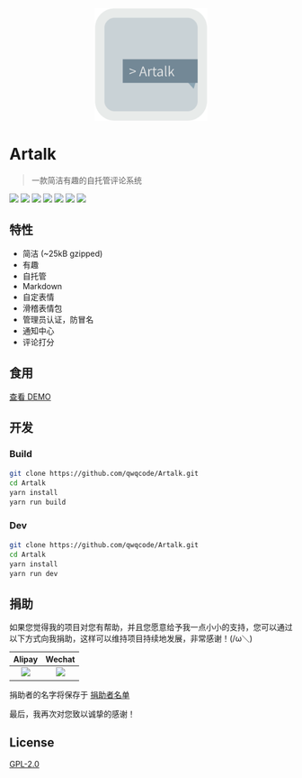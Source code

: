<p align="center">
<img src="./docs/banner.png" alt="Altalk" width="200">
</p>

# Artalk
> 一款简洁有趣的自托管评论系统

[![](https://img.shields.io/npm/v/artalk.svg?style=flat-square)](https://www.npmjs.com/package/artalk)
[![](https://img.shields.io/npm/dt/artalk.svg?style=flat-square)](https://www.npmjs.com/package/artalk)
[![](https://img.shields.io/github/last-commit/qwqcode/Artalk/master.svg?style=flat-square)](https://github.com/qwqcode/Artalk/commits/master)
[![](https://img.shields.io/github/issues-raw/qwqcode/Artalk.svg?style=flat-square)](https://github.com/qwqcode/Artalk/issues)
[![](https://img.shields.io/github/issues-pr-raw/qwqcode/Artalk.svg?style=flat-square)](https://github.com/qwqcode/Artalk/pulls)
[![](https://img.shields.io/github/license/qwqcode/Artalk.svg?style=flat-square)](./LICENSE)
[![](https://img.shields.io/badge/%24-donate-%23ff69b4.svg?style=flat-square)](#捐助)

## 特性
- 简洁 (~25kB gzipped)
- 有趣
- 自托管
- Markdown
- 自定表情
- 滑稽表情包
- 管理员认证，防冒名
- 通知中心
- 评论打分

## 食用
[查看 DEMO](https://artalk.js.org)

## 开发

### Build

```bash
git clone https://github.com/qwqcode/Artalk.git
cd Artalk
yarn install
yarn run build
```

### Dev

```bash
git clone https://github.com/qwqcode/Artalk.git
cd Artalk
yarn install
yarn run dev
```

## 捐助

如果您觉得我的项目对您有帮助，并且您愿意给予我一点小小的支持，您可以通过以下方式向我捐助，这样可以维持项目持续地发展，非常感谢！(/ω＼)

| Alipay | Wechat | 
| :------: | :------: | 
| <img width="150" src="https://raw.githubusercontent.com/qwqcode/donate-qwqaq/master/docs/donate/alipay.png"> | <img width="150" src="https://raw.githubusercontent.com/qwqcode/donate-qwqaq/master/docs/donate/wechat.png"> | 

捐助者的名字将保存于 [捐助者名单](https://github.com/qwqcode/donate-qwqaq)

最后，我再次对您致以诚挚的感谢！

## License
[GPL-2.0](./LICENSE)
